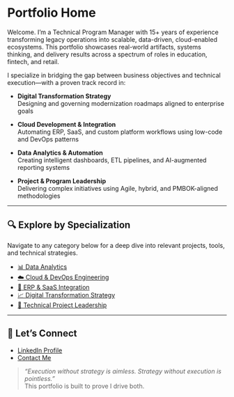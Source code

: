 # Portfolio Home

Welcome. I’m a Technical Program Manager with 15+ years of experience transforming legacy operations into scalable, data-driven, cloud-enabled ecosystems. This portfolio showcases real-world artifacts, systems thinking, and delivery results across a spectrum of roles in education, fintech, and retail.

I specialize in bridging the gap between business objectives and technical execution—with a proven track record in:

- **Digital Transformation Strategy**  
  Designing and governing modernization roadmaps aligned to enterprise goals

- **Cloud Development & Integration**  
  Automating ERP, SaaS, and custom platform workflows using low-code and DevOps patterns

- **Data Analytics & Automation**  
  Creating intelligent dashboards, ETL pipelines, and AI-augmented reporting systems

- **Project & Program Leadership**  
  Delivering complex initiatives using Agile, hybrid, and PMBOK-aligned methodologies

---

## 🔍 Explore by Specialization

Navigate to any category below for a deep dive into relevant projects, tools, and technical strategies.

- [📊 Data Analytics](data-analytics/index.md)
- [☁️ Cloud & DevOps Engineering](cloud-devops/index.md)
- [🔗 ERP & SaaS Integration](erp-saas/index.md)
- [📈 Digital Transformation Strategy](strategy/index.md)
- [🧭 Technical Project Leadership](leadership/index.md)

---

## 🔗 Let’s Connect

- [LinkedIn Profile](https://www.linkedin.com/in/rogerleecormier/)
- [Contact Me](contact.md)

> *“Execution without strategy is aimless. Strategy without execution is pointless.”*  
> This portfolio is built to prove I drive both.

